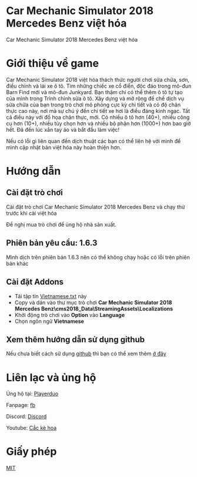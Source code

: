 # Car Mechanic Simulator 2018 Mercedes Benz việt hóa
Car Mechanic Simulator 2018 Mercedes Benz việt hóa
# Giới thiệu về game
Car Mechanic Simulator 2018 việt hóa thách thức người chơi sửa chữa, sơn, điều chỉnh và lái xe ô tô.
Tìm những chiếc xe cổ điển, độc đáo trong mô-đun Barn Find mới và mô-đun Junkyard. Bạn thậm chí có thể thêm ô tô tự tạo của mình trong Trình chỉnh sửa ô tô.
Xây dựng và mở rộng đế chế dịch vụ sửa chữa của bạn trong trò chơi mô phỏng cực kỳ chi tiết và có độ chân thực cao này, nơi mà sự chú ý đến chi tiết xe hơi là điều đáng kinh ngạc.
Tất cả điều này với đồ họa chân thực, mới. Có nhiều ô tô hơn (40+), nhiều công cụ hơn (10+), nhiều tùy chọn hơn và nhiều bộ phận hơn (1000+) hơn bao giờ hết. Đã đến lúc xắn tay áo và bắt đầu làm việc!

Nếu có lỗi gì liên quan đến dịch thuật các bạn có thể liên hệ với mình để mình cập nhật bản việt hóa này hoàn thiện hơn.
# Hướng dẫn
## Cài đặt trò chơi

Cài đặt trò chơi Car Mechanic Simulator 2018 Mercedes Benz và chạy thử trước khi cài việt hóa

Đề nghị mua trò chơi để ủng hộ nhà sản xuất.

## Phiên bản yêu cầu: 1.6.3

Mình dịch trên phiên bản 1.6.3 nên có thể không chạy hoặc có lỗi trên phiên bản khác

## Cài đặt Addons

- Tải tập tin [Vietnamese.txt](/Vietnamese.txt) này
- Copy và dán vào thư mục trò chơi **Car Mechanic Simulator 2018 Mercedes Benz\cms2018_Data\StreamingAssets\Localizations**
- Khởi động trò chơi vào **Option** vào **Language**
- Chọn ngôn ngữ **Vietnamese**

## Xem thêm hướng dẫn sử dụng github

Nếu chưa biết cách sữ dụng [github](https://github.com) thì bạn có thể xem thêm [ở đây](https://github.com/cackehoa/cackehoa/blob/main/huongdan/HUONG-DAN.md)

# Liên lạc và ủng hộ
Ủng hộ tại: [Playerduo](https://playerduo.com/cackehoa)

Fanpage: [fb](https://www.facebook.com/cackehoa)

Discord: [Discord](https://discord.gg/Z5C98FG)

Youtube: [Cắc kè hoa](https://www.youtube.com/c/Cắckèhoa)
# Giấy phép
[MIT](LICENSE)

